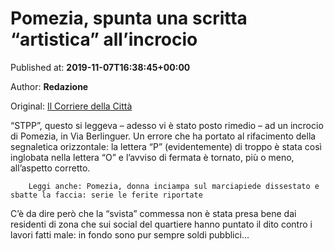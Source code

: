 
# Pomezia, spunta una scritta “artistica” all’incrocio

Published at: **2019-11-07T16:38:45+00:00**

Author: **Redazione**

Original: [Il Corriere della Città](https://www.ilcorrieredellacitta.com/news/pomezia-spunta-una-scritta-artistica-allincrocio.html)

“STPP”, questo si leggeva – adesso vi è stato posto rimedio – ad un incrocio di Pomezia, in Via Berlinguer. Un errore che ha portato al rifacimento della segnaletica orizzontale: la lettera “P” (evidentemente) di troppo è stata così inglobata nella lettera “O” e l’avviso di fermata è tornato, più o meno, all’aspetto corretto.

        Leggi anche: Pomezia, donna inciampa sul marciapiede dissestato e sbatte la faccia: serie le ferite riportate
      
C’è da dire però che la “svista” commessa non è stata presa bene dai residenti di zona che sui social del quartiere hanno puntato il dito contro i lavori fatti male: in fondo sono pur sempre soldi pubblici…
